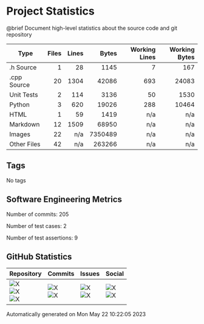 Project Statistics
==================

@brief Document high-level statistics about the source code and
       git repository

| Type | Files | Lines | Bytes | Working Lines | Working Bytes |
|------|------:|------:|------:|--------------:|--------------:|
|.h Source|1|28|1145|7|167|
|.cpp Source|20|1304|42086|693|24083|
|Unit Tests|2|114|3136|50|1530|
|Python|3|620|19026|288|10464|
|HTML|1|59|1419|n/a|n/a|
|Markdown|12|1509|68950|n/a|n/a|
|Images|22|n/a|7350489|n/a|n/a|
|Other	Files|42|n/a|263266|n/a|n/a|

## Tags
No tags

## Software Engineering Metrics

Number of commits:  205

Number of test cases:  2

Number of test assertions:  9

## GitHub Statistics
| Repository                           | Commits                   | Issues                  | Social                    |
|--------------------------------------|---------------------------|-------------------------|---------------------------|
| ![X](https://img.shields.io/github/languages/code-size/marknelsonengineer/empire?style=plastic) <br/> ![X](https://img.shields.io/github/repo-size/marknelsonengineer/empire?style=plastic) <br/> ![X](https://img.shields.io/github/contributors/marknelsonengineer/empire?style=plastic) | ![X](https://img.shields.io/github/commit-activity/w/marknelsonengineer/empire?style=plastic) <br/> ![X](https://img.shields.io/github/last-commit/marknelsonengineer/empire?style=plastic) | ![X](https://img.shields.io/github/issues-raw/marknelsonengineer/empire?style=plastic) <br/> ![X](https://img.shields.io/github/issues-closed-raw/marknelsonengineer/empire?style=plastic) | ![X](https://img.shields.io/github/forks/marknelsonengineer/empire?style=plastic) <br/> ![X](https://img.shields.io/github/stars/marknelsonengineer/empire?style=plastic) |

Automatically generated on Mon May 22 10:22:05 2023
